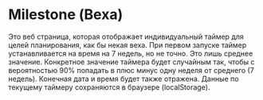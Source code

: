 # Milestone (Веха)
Это веб страница, которая отображает индивидуальный таймер для целей планирования, как бы некая веха.
При первом запуске таймер устанавливается на время на 7 недель, но не точно. Это лишь среднее значение. Конкретное значение таймера будет случайным так, чтобы с вероятностью 90% попадать в плюс минус одну неделя от среднего (7 недель).
Конечная дата и время будет также отражена.
Данные по текущему таймеру сохраняются в браузере (localStorage).